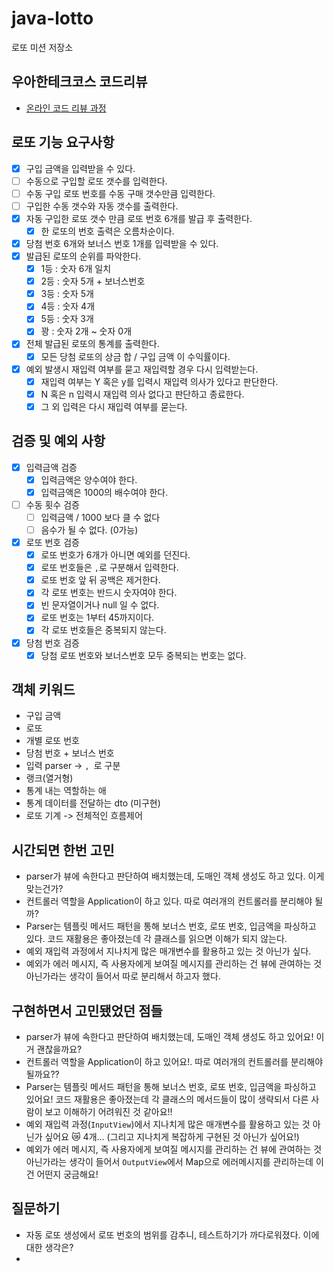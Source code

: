 # java-lotto

로또 미션 저장소

## 우아한테크코스 코드리뷰

- [온라인 코드 리뷰 과정](https://github.com/woowacourse/woowacourse-docs/blob/master/maincourse/README.md)


## 로또 기능 요구사항
- [x] 구입 금액을 입력받을 수 있다.
- [ ] 수동으로 구입할 로또 갯수를 입력한다.
- [ ] 수동 구입 로또 번호를 수동 구매 갯수만큼 입력한다.
- [ ] 구입한 수동 갯수와 자동 갯수를 출력한다.
- [x] 자동 구입한 로또 갯수 만큼 로또 번호 6개를 발급 후 출력한다.
  - [x] 한 로또의 번호 출력은 오름차순이다.
- [x] 당첨 번호 6개와 보너스 번호 1개를 입력받을 수 있다.
- [x] 발급된 로또의 순위를 파악한다.
  - [X] 1등 : 숫자 6개 일치
  - [x] 2등 : 숫자 5개 + 보너스번호
  - [x] 3등 : 숫자 5개
  - [x] 4등 : 숫자 4개
  - [x] 5등 : 숫자 3개
  - [x] 꽝 : 숫자 2개 ~ 숫자 0개
- [x] 전체 발급된 로또의 통계를 출력한다.
  - [x] 모든 당첨 로또의 상금 합 / 구입 금액 이 수익률이다.
- [x] 예외 발생시 재입력 여부를 묻고 재입력할 경우 다시 입력받는다.
  - [x] 재입력 여부는 Y 혹은 y를 입력시 재입력 의사가 있다고 판단한다.
  - [x] N 혹은 n 입력시 재입력 의사 없다고 판단하고 종료한다.
  - [x] 그 외 입력은 다시 재입력 여부를 묻는다.

## 검증 및 예외 사항
- [x] 입력금액 검증
  - [x] 입력금액은 양수여야 한다.
  - [x] 입력금액은 1000의 배수여야 한다.
- [ ] 수동 횟수 검증
  - [ ] 입력금액 / 1000 보다 클 수 없다
  - [ ] 음수가 될 수 없다. (0가능)
- [x] 로또 번호 검증
  - [x] 로또 번호가 6개가 아니면 예외를 던진다.
  - [x] 로또 번호들은 `,`로 구분해서 입력한다.
  - [x] 로또 번호 앞 뒤 공백은 제거한다.
  - [x] 각 로또 번호는 반드시 숫자여야 한다.
  - [x] 빈 문자열이거나 null 일 수 없다.
  - [x] 로또 번호는 1부터 45까지이다.
  - [x] 각 로또 번호들은 중복되지 않는다.
- [x] 당첨 번호 검증
  - [x] 당첨 로또 번호와 보너스번호 모두 중복되는 번호는 없다.

## 객체 키워드
- 구입 금액
- 로또
- 개별 로또 번호
- 당첨 번호 + 보너스 번호
- 입력 parser -> `, `로 구분
- 랭크(열거형)
- 통계 내는 역할하는 애
- 통계 데이터를 전달하는 dto (미구현)
- 로또 기계 -> 전체적인 흐름제어


## 시간되면 한번 고민
- parser가 뷰에 속한다고 판단하여 배치했는데, 도매인 객체 생성도 하고 있다. 이게 맞는건가?
- 컨트롤러 역할을 Application이 하고 있다. 따로 여러개의 컨트롤러를 분리해야 될까?
- Parser는 템플릿 메서드 패턴을 통해 보너스 번호, 로또 번호, 입금액을 파싱하고 있다. 코드 재활용은 좋아졌는데 각 클래스를 읽으면 이해가 되지 않는다.
- 예외 재입력 과정에서 지나치게 많은 매개변수를 활용하고 있는 것 아닌가 싶다.
- 예외가 에러 메시지, 즉 사용자에게 보여질 메시지를 관리하는 건 뷰에 관여하는 것 아닌가라는 생각이 들어서 따로 분리해서 하고자 했다.

## 구현하면서 고민됐었던 점들
- parser가 뷰에 속한다고 판단하여 배치했는데, 도매인 객체 생성도 하고 있어요! 이거 괜찮을까요?
- 컨트롤러 역할을 Application이 하고 있어요!. 따로 여러개의 컨트롤러를 분리해야 될까요??
- Parser는 템플릿 메서드 패턴을 통해 보너스 번호, 로또 번호, 입금액을 파싱하고 있어요! 코드 재활용은 좋아졌는데 각 클래스의 메서드들이 많이 생략되서 다른 사람이 보고 이해하기 어려워진 것 같아요!!
- 예외 재입력 과정(`InputView`)에서 지나치게 많은 매개변수를 활용하고 있는 것 아닌가 싶어요 😿 4개... (그리고 지나치게 복잡하게 구현된 것 아닌가 싶어요!)
- 예외가 에러 메시지, 즉 사용자에게 보여질 메시지를 관리하는 건 뷰에 관여하는 것 아닌가라는 생각이 들어서 `OutputView`에서 Map으로 에러메시지를 관리하는데 이건 어떤지 궁금해요!

## 질문하기
- 자동 로또 생성에서 로또 번호의 범위를 감추니, 테스트하기가 까다로워졌다. 이에 대한 생각은?
- 